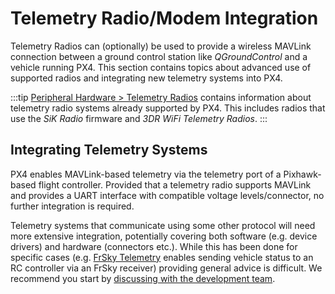 # Telemetry Radio/Modem Integration

Telemetry Radios can (optionally) be used to provide a wireless MAVLink connection between a ground control station like _QGroundControl_ and a vehicle running PX4.
This section contains topics about advanced use of supported radios and integrating new telemetry systems into PX4.

:::tip
[Peripheral Hardware > Telemetry Radios](../telemetry/README.md) contains information about telemetry radio systems already supported by PX4.
This includes radios that use the _SiK Radio_ firmware and _3DR WiFi Telemetry Radios_.
:::

## Integrating Telemetry Systems

PX4 enables MAVLink-based telemetry via the telemetry port of a Pixhawk-based flight controller.
Provided that a telemetry radio supports MAVLink and provides a UART interface with compatible voltage levels/connector, no further integration is required.

Telemetry systems that communicate using some other protocol will need more extensive integration, potentially covering both software (e.g. device drivers) and hardware (connectors etc.).
While this has been done for specific cases (e.g. [FrSky Telemetry](../peripherals/frsky_telemetry.md) enables sending vehicle status to an RC controller via an FrSky receiver) providing general advice is difficult.
We recommend you start by [discussing with the development team](../contribute/support.md).
